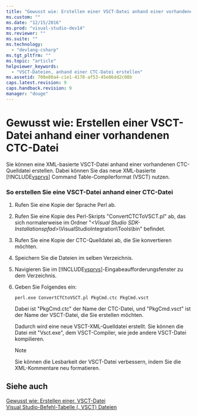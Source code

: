 ```yaml
---
title: "Gewusst wie: Erstellen einer VSCT-Datei anhand einer vorhandenen CTC-Datei | Microsoft Docs"
ms.custom: ""
ms.date: "12/15/2016"
ms.prod: "visual-studio-dev14"
ms.reviewer: ""
ms.suite: ""
ms.technology: 
  - "devlang-csharp"
ms.tgt_pltfrm: ""
ms.topic: "article"
helpviewer_keywords: 
  - "VSCT-Dateien, anhand einer CTC-Datei erstellen"
ms.assetid: 700e80a4-c1e1-4178-af53-45e86dd2c08b
caps.latest.revision: 9
caps.handback.revision: 9
manager: "douge"
---
```

# Gewusst wie: Erstellen einer VSCT-Datei anhand einer vorhandenen CTC-Datei
Sie können eine XML\-basierte VSCT\-Datei anhand einer vorhandenen CTC\-Quelldatei erstellen. Dabei können Sie das neue XML\-basierte [!INCLUDE[vsprvs](../code-quality/includes/vsprvs_md.md)] Command Table\-Compilerformat \(VSCT\) nutzen.  
  
### So erstellen Sie eine VSCT\-Datei anhand einer CTC\-Datei  
  
1.  Rufen Sie eine Kopie der Sprache Perl ab.  
  
2.  Rufen Sie eine Kopie des Perl\-Skripts "ConvertCTCToVSCT.pl" ab, das sich normalerweise im Ordner "*\<Visual Studio SDK\-Installationspfad\>*\\VisualStudioIntegration\\Tools\\bin" befindet.  
  
3.  Rufen Sie eine Kopie der CTC\-Quelldatei ab, die Sie konvertieren möchten.  
  
4.  Speichern Sie die Dateien im selben Verzeichnis.  
  
5.  Navigieren Sie im [!INCLUDE[vsprvs](../code-quality/includes/vsprvs_md.md)]\-Eingabeaufforderungsfenster zu dem Verzeichnis.  
  
6.  Geben Sie Folgendes ein:  
  
    ```  
    perl.exe ConvertCTCtoVSCT.pl PkgCmd.ctc PkgCmd.vsct  
    ```  
  
     Dabei ist "PkgCmd.ctc" der Name der CTC\-Datei, und "PkgCmd.vsct" ist der Name der VSCT\-Datei, die Sie erstellen möchten.  
  
     Dadurch wird eine neue VSCT\-XML\-Quelldatei erstellt. Sie können die Datei mit "Vsct.exe", dem VSCT\-Compiler, wie jede andere VSCT\-Datei kompilieren.  
  
    > [!NOTE]
    >  Sie können die Lesbarkeit der VSCT\-Datei verbessern, indem Sie die XML\-Kommentare neu formatieren.  
  
## Siehe auch  
 [Gewusst wie: Erstellen einer. VSCT\-Datei](../extensibility/internals/how-to-create-a-dot-vsct-file.md)   
 [Visual Studio\-Befehl\-Tabelle \(. VSCT\) Dateien](../extensibility/internals/visual-studio-command-table-dot-vsct-files.md)